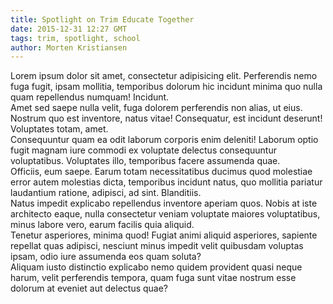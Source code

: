 ```yaml
---
title: Spotlight on Trim Educate Together
date: 2015-12-31 12:27 GMT
tags: trim, spotlight, school
author: Morten Kristiansen
---
```


<div>Lorem ipsum dolor sit amet, consectetur adipisicing elit. Perferendis nemo fuga fugit, ipsam mollitia, temporibus dolorum hic incidunt minima quo nulla quam repellendus numquam! Incidunt.</div>
<div>Amet sed saepe nulla velit, fuga dolorem perferendis non alias, ut eius. Nostrum quo est inventore, natus vitae! Consequatur, est incidunt deserunt! Voluptates totam, amet.</div>
<div>Consequuntur quam ea odit laborum corporis enim deleniti! Laborum optio fugit magnam iure commodi ex voluptate delectus consequuntur voluptatibus. Voluptates illo, temporibus facere assumenda quae.</div>
<div>Officiis, eum saepe. Earum totam necessitatibus ducimus quod molestiae error autem molestias dicta, temporibus incidunt natus, quo mollitia pariatur laudantium ratione, adipisci, ad sint. Blanditiis.</div>
<div>Natus impedit explicabo repellendus inventore aperiam quos. Nobis at iste architecto eaque, nulla consectetur veniam voluptate maiores voluptatibus, minus labore vero, earum facilis quia aliquid.</div>
<div>Tenetur asperiores, minima quod! Fugiat animi aliquid asperiores, sapiente repellat quas adipisci, nesciunt minus impedit velit quibusdam voluptas ipsam, odio iure assumenda eos quam soluta?</div>
<div>Aliquam iusto distinctio explicabo nemo quidem provident quasi neque harum, velit perferendis tempora, quam fuga sunt vitae nostrum esse dolorum at eveniet aut delectus quae?</div>
